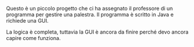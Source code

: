 Questo è un piccolo progetto che ci ha assegnato il professore di un programma per gestire una palestra. Il programma è scritto in Java e richiede una GUI.

La logica è completa, tuttavia la GUI è ancora da finire perché devo ancora capire come funziona.
